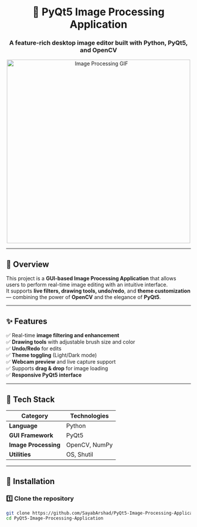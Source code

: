 <!-- README.md for PyQt5 Image Processing Application -->

<h1 align="center">🎨 PyQt5 Image Processing Application</h1>

<h3 align="center">
A feature-rich desktop image editor built with Python, PyQt5, and OpenCV
</h3>

<p align="center">
  <img src="https://media.giphy.com/media/llarwdtFqG63IlqUR1/giphy.gif" width="500" alt="Image Processing GIF"/>
</p>

---

## 🧠 Overview

This project is a **GUI-based Image Processing Application** that allows users to perform real-time image editing with an intuitive interface.  
It supports **live filters, drawing tools, undo/redo**, and **theme customization** — combining the power of **OpenCV** and the elegance of **PyQt5**.

---

## ✨ Features

✅ Real-time **image filtering and enhancement**  
✅ **Drawing tools** with adjustable brush size and color  
✅ **Undo/Redo** for edits  
✅ **Theme toggling** (Light/Dark mode)  
✅ **Webcam preview** and live capture support  
✅ Supports **drag & drop** for image loading  
✅ **Responsive PyQt5 interface**  

---

## 🧰 Tech Stack

| Category | Technologies |
|-----------|---------------|
| **Language** | Python |
| **GUI Framework** | PyQt5 |
| **Image Processing** | OpenCV, NumPy |
| **Utilities** | OS, Shutil |

---

## 🚀 Installation

### 1️⃣ Clone the repository
```bash
git clone https://github.com/SayabArshad/PyQt5-Image-Processing-Application.git
cd PyQt5-Image-Processing-Application

